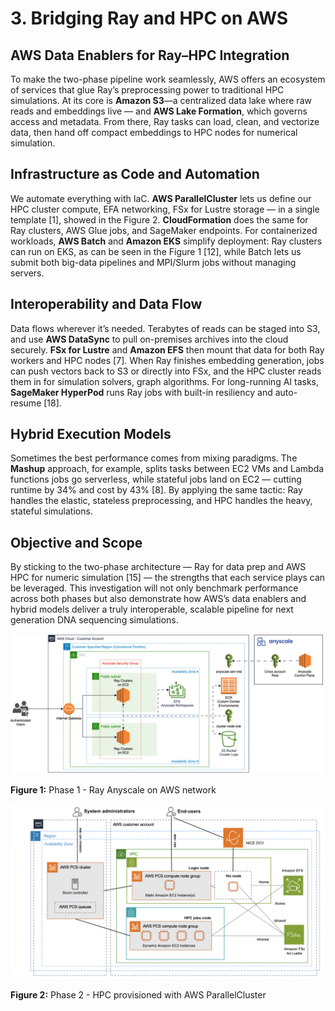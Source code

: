 # 3. Bridging Ray and HPC on AWS

## AWS Data Enablers for Ray–HPC Integration

To make the two-phase pipeline work seamlessly, AWS offers an ecosystem of services that glue Ray’s preprocessing power to traditional HPC simulations. At its core is **Amazon S3**—a centralized data lake where raw reads and embeddings live — and **AWS Lake Formation**, which governs access and metadata. From there, Ray tasks can load, clean, and vectorize data, then hand off compact embeddings to HPC nodes for numerical simulation.

## Infrastructure as Code and Automation

We automate everything with IaC. **AWS ParallelCluster** lets us define our HPC cluster compute, EFA networking, FSx for Lustre storage — in a single template [1], showed in the Figure 2. **CloudFormation** does the same for Ray clusters, AWS Glue jobs, and SageMaker endpoints. For containerized workloads, **AWS Batch** and **Amazon EKS** simplify deployment: Ray clusters can run on EKS, as can be seen in the Figure 1 [12], while Batch lets us submit both big-data pipelines and MPI/Slurm jobs without managing servers.

## Interoperability and Data Flow

Data flows wherever it’s needed. Terabytes of reads can be staged into S3, and use **AWS DataSync** to pull on-premises archives into the cloud securely. **FSx for Lustre** and **Amazon EFS** then mount that data for both Ray workers and HPC nodes [7]. When Ray finishes embedding generation, jobs can push vectors back to S3 or directly into FSx, and the HPC cluster reads them in for simulation solvers, graph algorithms. For long-running AI tasks, **SageMaker HyperPod** runs Ray jobs with built-in resiliency and auto-resume [18].

## Hybrid Execution Models

Sometimes the best performance comes from mixing paradigms. The **Mashup** approach, for example, splits tasks between EC2 VMs and Lambda functions jobs go serverless, while stateful jobs land on EC2 — cutting runtime by 34% and cost by 43% [8]. By applying the same tactic: Ray handles the elastic, stateless preprocessing, and HPC handles the heavy, stateful simulations.

## Objective and Scope

By sticking to the two-phase architecture — Ray for data prep and AWS HPC for numeric simulation [15] — the strengths that each service plays can be leveraged. This investigation will not only benchmark performance across both phases but also demonstrate how AWS’s data enablers and hybrid models deliver a truly interoperable, scalable pipeline for next generation DNA sequencing simulations.





<img src="../images/Anyscale-Ray-Gen-AI-6.png" alt="HPC AWS" width="500">

**Figure 1:** Phase 1 - Ray Anyscale on AWS network


<img src="../images/2024-aws-pcs-1-diagram.png" alt="HPC AWS" width="500">

**Figure 2:** Phase 2 - HPC provisioned with AWS ParallelCluster
